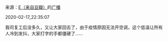 来源：[E（来自豆瓣）](https://www.douban.com/people/Equator/)的[广播](https://www.douban.com/people/Equator/status/2817685959/)


2020-02-17_22:35:07


我司复工后没多久，又让大家回去了，由于疫情原因无法开空调，这个低温让所有人冷到发抖，大家打字的手都僵硬了……
